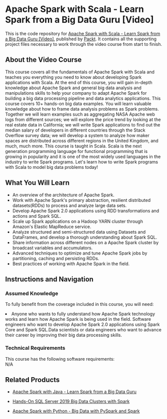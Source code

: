 # Apache Spark with Scala - Learn Spark from a Big Data Guru [Video]
This is the code repository for [Apache Spark with Scala - Learn Spark from a Big Data Guru [Video]](https://www.packtpub.com/big-data-and-business-intelligence/apache-spark-scala-learn-spark-big-data-guru-video), published by [Packt](https://www.packtpub.com/?utm_source=github). It contains all the supporting project files necessary to work through the video course from start to finish.
## About the Video Course
This course covers all the fundamentals of Apache Spark with Scala and teaches you everything you need to know about developing Spark applications with Scala. At the end of this course, you will gain in-depth knowledge about Apache Spark and general big data analysis and manipulations skills to help your company to adapt Apache Spark for building a big data processing pipeline and data analytics applications. This course covers 10+ hands-on big data examples. You will learn valuable knowledge about how to frame data analysis problems as Spark problems. Together we will learn examples such as aggregating NASA Apache web logs from different sources; we will explore the price trend by looking at the real estate data in California; we will write Spark applications to find out the median salary of developers in different countries through the Stack Overflow survey data; we will develop a system to analyze how maker spaces are distributed across different regions in the United Kingdom, and much, much more. This course is taught in Scala. Scala is the next generation programming language for functional programming that is growing in popularity and it is one of the most widely used languages in the industry to write Spark programs. Let's learn how to write Spark programs with Scala to model big data problems today!

<H2>What You Will Learn</H2>
<DIV class=book-info-will-learn-text>
<UL>
<LI> An overview of the architecture of Apache Spark.</LI>
<LI> Work with Apache Spark's primary abstraction, resilient distributed datasets(RDDs) to process and analyze large data sets.</LI>
<LI> Develop Apache Spark 2.0 applications using RDD transformations and actions and Spark SQL.</LI>
<LI> Scale up Spark applications on a Hadoop YARN cluster through Amazon's Elastic MapReduce service.</LI>
<LI> Analyze structured and semi-structured data using Datasets and DataFrames, and develop a thorough understanding about Spark SQL.</LI>
<LI> Share information across different nodes on a Apache Spark cluster by broadcast variables and accumulators.</LI>
<LI> Advanced techniques to optimize and tune Apache Spark jobs by partitioning, caching and persisting RDDs.</LI>
<LI> Best practices of working with Apache Spark in the field.</LI>
</UL></DIV>

## Instructions and Navigation
### Assumed Knowledge
To fully benefit from the coverage included in this course, you will need:<br/>
<DIV class=book-info-will-learn-text>
<LI> Anyone who wants to fully understand how Apache Spark technology works and learn how Apache Spark is being used in the field. Software engineers who want to develop Apache Spark 2.0 applications using Spark Core and Spark SQL.Data scientists or data engineers who want to advance their career by improving their big data processing skills.</LI> 
<DIV>

### Technical Requirements
This course has the following software requirements:<br/>
N/A

## Related Products
* [Apache Spark with Java - Learn Spark from a Big Data Guru ](https://www.packtpub.com/application-development/apache-spark-java-learn-spark-big-data-guru-video)

* [Hands-On SQL Server 2019 Big Data Clusters with Spark]( https://www.packtpub.com/big-data-and-business-intelligence/hands-sql-server-2019-big-data-clusters-spark-video)

* [Apache Spark with Python - Big Data with PySpark and Spark ]( https://www.packtpub.com/big-data-and-business-intelligence/apache-spark-python-big-data-pyspark-and-spark-video)
